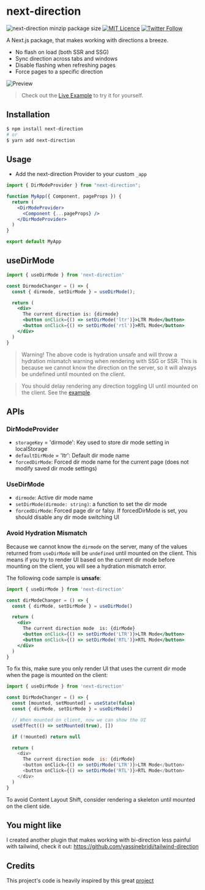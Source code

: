 # next-direction 
![next-direction minzip package size](https://img.shields.io/bundlephobia/minzip/next-direction)
[![MIT Licence](https://badges.frapsoft.com/os/mit/mit.svg?v=103)](https://opensource.org/licenses/mit-license.php)
[![Twitter Follow](https://img.shields.io/twitter/follow/yassinebridi.svg?style=social&label=Follow)](https://twitter.com/yassinebridi)

A Next.js package, that makes working with directions a breeze.
- No flash on load (both SSR and SSG)
- Sync direction across tabs and windows
- Disable flashing when refreshing pages
- Force pages to a specific direction

![Preview](https://user-images.githubusercontent.com/18403595/106338627-84586700-6294-11eb-81d4-387cda9d1525.gif)
> Check out the [Live Example](https://next-direction.vercel.app/) to try it for yourself.

## Installation

```bash
$ npm install next-direction
# or
$ yarn add next-direction
```

## Usage

- Add the next-direction Provider to your custom `_app`

```jsx
import { DirModeProvider } from "next-direction";

function MyApp({ Component, pageProps }) {
  return (
    <DirModeProvider>
      <Component {...pageProps} />
    </DirModeProvider>
  )
}

export default MyApp
```

## useDirMode
```jsx
import { useDirMode } from 'next-direction'

const DirmodeChanger = () => {
  const { dirmode, setDirMode } = useDirMode();

  return (
    <div>
      The current direction is: {dirmode}
      <button onClick={() => setDirMode('ltr')}>LTR Mode</button>
      <button onClick={() => setDirMode('rtl')}>RTL Mode</button>
    </div>
  )
}
```

> Warning! The above code is hydration unsafe and will throw a hydration mismatch warning when rendering with SSG or SSR. This is because we cannot know the direction on the server, so it will always be undefined until mounted on the client.

> You should delay rendering any direction toggling UI until mounted on the client. See the [example](https://github.com/yassinebridi/next-direction/blob/main/README.md#avoid-hydration-mismatch).

## APIs

### DirModeProvider
- `storageKey` = 'dirmode': Key used to store dir mode setting in localStorage
- `defaultDirMode` = 'ltr': Default dir mode name
- `forcedDirMode`: Forced dir mode name for the current page (does not modify saved dir mode settings)

### UseDirMode
- `dirmode`: Active dir mode name
- `setDirMode(dirmode: string)`: a function to set the dir mode
- `forcedDirMode`: Forced page dir or falsy. If forcedDirMode is set, you should disable any dir mode switching UI

### Avoid Hydration Mismatch

Because we cannot know the `dirmode` on the server, many of the values returned from `useDirMode` will be `undefined` until mounted on the client. This means if you try to render UI based on the current dir mode before mounting on the client, you will see a hydration mismatch error.

The following code sample is **unsafe**:

```jsx
import { useDirMode } from 'next-direction'

const dirModeChanger = () => {
  const { dirMode, setDirMode } = useDirMode()

  return (
    <div>
      The current direction mode  is: {dirMode}
      <button onClick={() => setDirMode('LTR')}>LTR Mode</button>
      <button onClick={() => setDirMode('RTL')}>RTL Mode</button>
    </div>
  )
}
```

To fix this, make sure you only render UI that uses the current dir mode when the page is mounted on the client:

```js
import { useDirMode } from 'next-direction'

const DirModeChanger = () => {
  const [mounted, setMounted] = useState(false)
  const { dirMode, setDirMode } = useDirMode()

  // When mounted on client, now we can show the UI
  useEffect(() => setMounted(true), [])

  if (!mounted) return null

  return (
    <div>
      The current direction mode  is: {dirMode}
      <button onClick={() => setDirMode('LTR')}>LTR Mode</button>
      <button onClick={() => setDirMode('RTL')}>RTL Mode</button>
    </div>
  )
}
```

To avoid Content Layout Shift, consider rendering a skeleton until mounted on the client side.

## You might like
I created another plugin that makes working with bi-direction less painful with tailwind, check it out:
https://github.com/yassinebridi/tailwind-direction

## Credits
This project's code is heavily inspired by this great [project](https://github.com/pacocoursey/next-themes)

